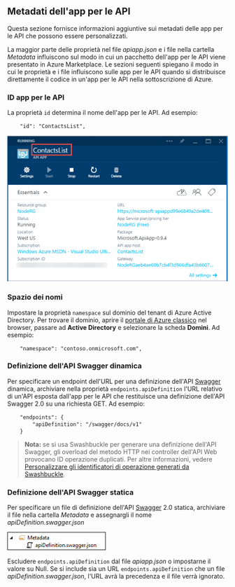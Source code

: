 ## Metadati dell'app per le API

Questa sezione fornisce informazioni aggiuntive sui metadati delle app per le API che possono essere personalizzati.

La maggior parte delle proprietà nel file *apiapp.json* e i file nella cartella *Metadata* influiscono sul modo in cui un pacchetto dell'app per le API viene presentato in Azure Marketplace. Le sezioni seguenti spiegano il modo in cui le proprietà e i file influiscono sulle app per le API quando si distribuisce direttamente il codice in un'app per le API nella sottoscrizione di Azure.

### ID app per le API 

La proprietà `id` determina il nome dell'app per le API. Ad esempio:

		"id": "ContactsList",

![](./media/app-service-api-direct-deploy-metadata/apiappname.png)

### Spazio dei nomi

Impostare la proprietà `namespace` sul dominio del tenant di Azure Active Directory. Per trovare il dominio, aprire il [portale di Azure classico](https://manage.windowsazure.com/) nel browser, passare ad **Active Directory** e selezionare la scheda **Domini**. Ad esempio:

		"namespace": "contoso.onmicrosoft.com",

### Definizione dell'API Swagger dinamica

Per specificare un endpoint dell'URL per una definizione dell'API [Swagger](http://swagger.io/) dinamica, archiviare nella proprietà `endpoints.apiDefinition` l'URL relativo di un'API esposta dall'app per le API che restituisce una definizione dell'API Swagger 2.0 su una richiesta GET. Ad esempio:

		"endpoints": {
		    "apiDefinition": "/swagger/docs/v1"
		}

> **Nota:** se si usa Swashbuckle per generare una definizione dell'API Swagger, gli overload del metodo HTTP nei controller dell'API Web provocano ID operazione duplicati. Per altre informazioni, vedere [Personalizzare gli identificatori di operazione generati da Swashbuckle](app-service-api-dotnet-swashbuckle-customize.md).
  
### Definizione dell'API Swagger statica

Per specificare un file di definizione dell'API [Swagger](http://swagger.io/) 2.0 statica, archiviare il file nella cartella *Metadata* e assegnargli il nome *apiDefinition.swagger.json*

![](./media/app-service-api-direct-deploy-metadata/apidefinmetadata.png)

Escludere `endpoints.apiDefinition` dal file *apiapp.json* o impostarne il valore su Null. Se si include sia un URL `endpoints.apiDefinition` che un file *apiDefinition.swagger.json*, l'URL avrà la precedenza e il file verrà ignorato.
 

<!---HONumber=58-->